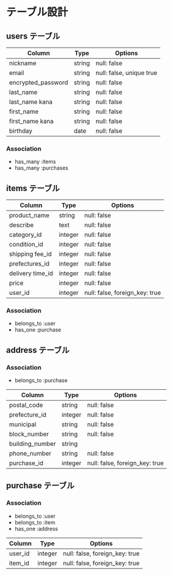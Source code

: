 # テーブル設計

## users テーブル

| Column             | Type     | Options                  |
| ---------------    | ------   | -----------              |
| nickname           | string   | null: false              |
| email              | string   | null: false, unique true |
| encrypted_password | string   | null: false              |
| last_name          | string   | null: false              |
| last_name kana     | string   | null: false              |
| first_name         | string   | null: false              |
| first_name kana    | string   | null: false              |
| birthday           | date     | null: false              |


### Association

- has_many :items
- has_many :purchases

## items テーブル

| Column           | Type     | Options                        |
| -------------    | ------   | ------------------------------ |
| product_name     | string   | null: false                    |
| describe         | text     | null: false                    |
| category_id      | integer  | null: false                    |
| condition_id     | integer  | null: false                    |
| shipping fee_id  | integer  | null: false                    |
| prefectures_id   | integer  | null: false                    |
| delivery time_id | integer  | null: false                    |
| price            | integer  | null: false                    |
| user_id          | integer  | null: false, foreign_key: true |


### Association

- belongs_to :user
- has_one :purchase

## address テーブル

### Association

- belongs_to :purchase


| Column             | Type     | Options                        |
| ------------------ | -------  | ------------------------------ |
| postal_code        | string   | null: false                    |
| prefecture_id      | integer  | null: false                    |
| municipal          | string   | null: false                    |
| block_number       | string   | null: false                    |
| building_number    | string   |                                |
| phone_number       | string   | null: false                    |
| purchase_id        | integer  | null: false, foreign_key: true |

## purchase  テーブル 

### Association

- belongs_to :user
- belongs_to :item
- has_one :address

| Column         | Type     | Options                        |
| -------------- | -------  | ------------------------------ |
| user_id        | integer  | null: false, foreign_key: true |
| item_id        | integer  | null: false, foreign_key: true |
